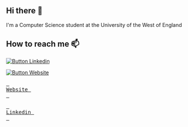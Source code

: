 ## Hi there 👋

I'm a Computer Science student at the University of the West of England 

## How to reach me 📫

[![Button Linkedin]][Link]
<!----------------------------------------------------------------------------->
[Link]: www.linkedin.com/in/fiorella-scarpino-76ab2627a
<!---------------------------------[ Buttons ]--------------------------------->
[Button Linkedin]: https://img.shields.io/badge/LinkedIn-0077B5?style=for-the-badge&logo=linkedin&logoColor=white


[![Button Website]][Link]
<!----------------------------------------------------------------------------->
[Link]: https://github.com/fi-sc/fi-sc.github.io.git
<!---------------------------------[ Buttons ]--------------------------------->
[Button Website]: 	https://img.shields.io/badge/website-000000?style=for-the-badge&logo=About.me&logoColor=white


[<kbd> <br>Website <br> </kbd>][WEB]

<!---------------------------------------------------------------------------->
[WEB]: https://fi-sc.github.io/


[<kbd> <br>Linkedin <br> </kbd>][LINK]

[LINK]: www.linkedin.com/in/fiorella-scarpino-76ab2627a
<!---------------------------------------------------------------------------->


<!--
**fi-sc/fi-sc** is a ✨ _special_ ✨ repository because its `README.md` (this file) appears on your GitHub profile.

Here are some ideas to get you started:

- 🔭 I’m currently working on ... 
- 🌱 I’m currently learning ...
- 👯 I’m looking to collaborate on ...
- 🤔 I’m looking for help with ...
- 💬 Ask me about ...
- 📫 How to reach me: ...
- 😄 Pronouns: ...
- ⚡ Fun fact: ...
-->
